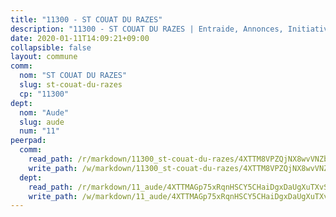 ```yaml
---
title: "11300 - ST COUAT DU RAZES"
description: "11300 - ST COUAT DU RAZES | Entraide, Annonces, Initiatives"
date: 2020-01-11T14:09:21+09:00
collapsible: false
layout: commune
comm:
  nom: "ST COUAT DU RAZES"
  slug: st-couat-du-razes
  cp: "11300"
dept:
  nom: "Aude"
  slug: aude
  num: "11"
peerpad:
  comm:
    read_path: /r/markdown/11300_st-couat-du-razes/4XTTM8VPZQjNX8wvVNZbq7pSBY1eBaPLidszAgUfWckQoSQTd
    write_path: /w/markdown/11300_st-couat-du-razes/4XTTM8VPZQjNX8wvVNZbq7pSBY1eBaPLidszAgUfWckQoSQTd-K3TgUUMuF8mrWruudxjaMpCbsp8cMES212j5MbbLJPRTngVMfhUJHDnKE7HXqN6frfJbTo8JDBJfE2mksXiGYwctQrZftDmWkWmPTmWaEhBM2PMMM7toBMr8WwRED8YbhpLbRSMZ
  dept:
    read_path: /r/markdown/11_aude/4XTTMAGp75xRqnHSCY5CHaiDgxDaUgXuTXvSZDHnY1JdjJiUk
    write_path: /w/markdown/11_aude/4XTTMAGp75xRqnHSCY5CHaiDgxDaUgXuTXvSZDHnY1JdjJiUk-K3TgUenjCPDfs1W21bst2JvrPDW324QBfMvPid11puzXxXGQEeNw9p4QtfnUhSn4LYSwR6UDBQmdr3wFq2CDRGqNz2QynSm58zgCpz2PKP6Y24UTpxW22MudfeZ339ZPKnHm6XTr
---
```


